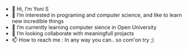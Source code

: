 - 👋 Hi, I’m Yoni S
- 👀 I’m interested in programing and computer science, and like to learn new incredible things
- 🌱 I’m currently learning computer sience in Open University 
- 💞️ I’m looking collaborate with meaningfull projacts 
- 📫 How to reach me : In any way you can.. so com'on try ;)

<!---
jonis100/jonis100 is a ✨ special ✨ repository because its `README.md` (this file) appears on your GitHub profile.
You can click the Preview link to take a look at your changes.
--->
